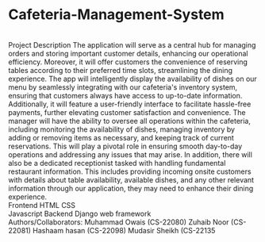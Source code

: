 # Cafeteria-Management-System
<br>
Project Description
The application will serve as a central hub for managing orders and storing important 
customer details, enhancing our operational efficiency. Moreover, it will offer customers the 
convenience of reserving tables according to their preferred time slots, streamlining the 
dining experience. The app will intelligently display the availability of dishes on our menu by 
seamlessly integrating with our cafeteria's inventory system, ensuring that customers always 
have access to up-to-date information. Additionally, it will feature a user-friendly interface to 
facilitate hassle-free payments, further elevating customer satisfaction and convenience.
The manager will have the ability to oversee all operations within the cafeteria, including 
monitoring the availability of dishes, managing inventory by adding or removing items as 
necessary, and keeping track of current reservations. This will play a pivotal role in ensuring 
smooth day-to-day operations and addressing any issues that may arise. In addition, there will 
also be a dedicated receptionist tasked with handling fundamental restaurant information. 
This includes providing incoming onsite customers with details about table availability, 
available dishes, and any other relevant information through our application, they may need 
to enhance their dining experience.
<br>
Frontend
HTML
CSS
<br>
Javascript
Backend
Django web framework
<br>
Authors/Collaborators:
Muhammad Owais (CS-22080)
Zuhaib Noor (CS-22081)
Hashaam hasan (CS-22098)
Mudasir Sheikh (CS-22135
